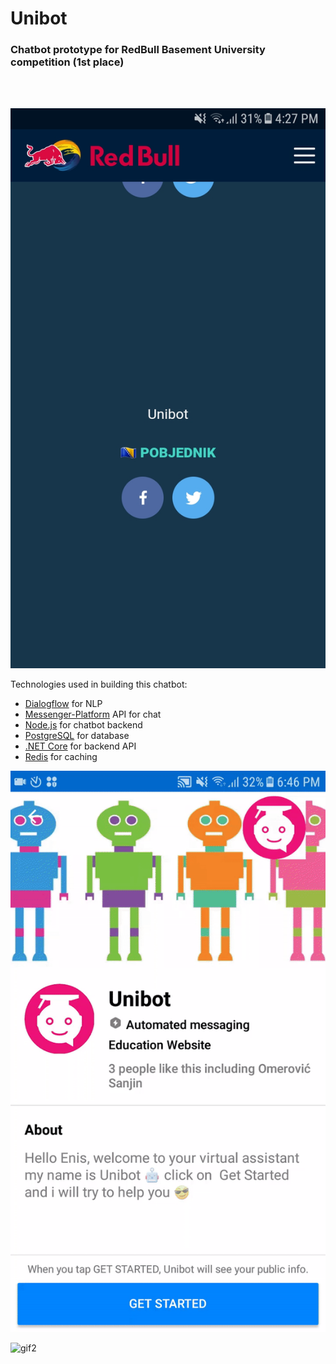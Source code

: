 # Unibot

### Chatbot prototype for RedBull Basement University competition (1st place)

<br>
<br>

![img1](https://raw.githubusercontent.com/Enzzza/unibot/main/media/img1.jpg)

Technologies used in building this chatbot:

- [Dialogflow](https://cloud.google.com/dialogflow) for NLP
- [Messenger-Platform](https://developers.facebook.com/docs/messenger-platform/) API for chat
- [Node.js](https://nodejs.org/en/) for chatbot backend
- [PostgreSQL](https://www.postgresql.org/) for database
- [.NET Core](https://dotnet.microsoft.com/) for backend API
- [Redis](https://redis.io/) for caching

![gif1](https://raw.githubusercontent.com/Enzzza/unibot/main/media/gif1.gif)

![gif2](https://github.com/Enzzza/unibot/blob/main/media/gif2.gif?raw=true)
